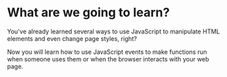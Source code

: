 # What are we going to learn?

You've already learned several ways to use JavaScript to manipulate HTML elements and even change page styles, right?

Now you will learn how to use JavaScript events to make functions run when someone uses them or when the browser interacts with your web page.